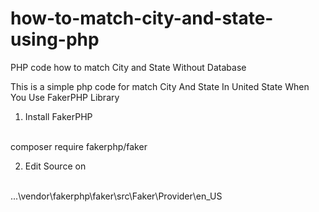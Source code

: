 # how-to-match-city-and-state-using-php
PHP code how to match City and State Without Database

This is a simple php code for match City And State In United State When You Use FakerPHP Library
1. Install FakerPHP
<br>
composer require fakerphp/faker

2. Edit Source on 
<br>
...\vendor\fakerphp\faker\src\Faker\Provider\en_US